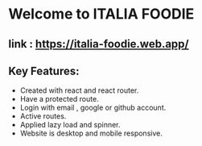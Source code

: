 # Welcome to ITALIA FOODIE

## link : https://italia-foodie.web.app/

## Key Features: 

* Created with react and react router.
* Have a protected route.
* Login with email , google or github account.
* Active routes.
* Applied lazy load and spinner.
* Website is desktop and mobile responsive.